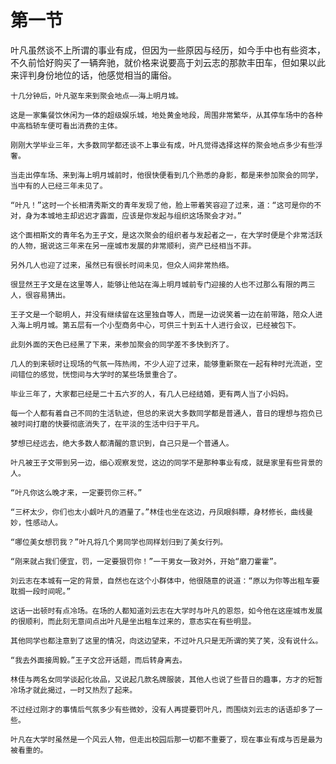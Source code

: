 # 第一节

叶凡虽然谈不上所谓的事业有成，但因为一些原因与经历，如今手中也有些资本，不久前恰好购买了一辆奔驰，就价格来说要高于刘云志的那款丰田车，但如果以此来评判身份地位的话，他感觉相当的庸俗。

    十几分钟后，叶凡驱车来到聚会地点――海上明月城。

    这是一家集餐饮休闲为一体的超级娱乐城，地处黄金地段，周围非常繁华，从其停车场中的各种中高档轿车便可看出消费的主体。

    刚刚大学毕业三年，大多数同学都还谈不上事业有成，叶凡觉得选择这样的聚会地点多少有些浮奢。

    当走出停车场、来到海上明月城前时，他很快便看到几个熟悉的身影，都是来参加聚会的同学，当中有的人已经三年未见了。

    “叶凡！”这时一个长相清秀斯文的青年发现了他，脸上带着笑容迎了过来，道：“这可是你的不对，身为本城地主却迟迟才露面，应该是你发起与组织这场聚会才对。”

    这个面相斯文的青年名为王子文，是这次聚会的组织者与发起者之一，在大学时便是个非常活跃的人物，据说这三年来在另一座城市发展的非常顺利，资产已经相当不菲。

    另外几人也迎了过来，虽然已有很长时间未见，但众人间非常热络。

    很显然王子文是在这里等人，能够让他站在海上明月城前专门迎接的人也不过那么有限的两三人，很容易猜出。

    王子文是一个聪明人，并没有继续留在这里独自等人，而是一边说笑着一边在前带路，陪众人进入海上明月城。第五层有一个小型商务中心，可供三十到五十人进行会议，已经被包下。

    此刻外面的天色已经黑了下来，来参加聚会的同学差不多快到齐了。

    几人的到来顿时让现场的气氛一阵热闹，不少人迎了过来，能够重新聚在一起有种时光流逝，空间错位的感觉，恍惚间与大学时的某些场景重合了。

    毕业三年了，大家都已经是二十五六岁的人，有几人已经结婚，更有两人当了小妈妈。

    每一个人都有着自己不同的生活轨迹，但总的来说大多数同学都是普通人，昔日的理想与抱负已被时间打磨的快要彻底消失了，在平淡的生活中归于平凡。

    梦想已经远去，绝大多数人都清醒的意识到，自己只是一个普通人。

    叶凡被王子文带到另一边，细心观察发觉，这边的同学不是那种事业有成，就是家里有些背景的人。

    “叶凡你这么晚才来，一定要罚你三杯。”

    “三杯太少，你们也太小觑叶凡的酒量了。”林佳也坐在这边，丹凤眼斜瞟，身材修长，曲线曼妙，性感动人。

    “哪位美女想罚我？”叶凡将几个男同学也同样划归到了美女行列。

    “刚来就占我们便宜，罚，一定要狠罚你！”一干男女一致对外，开始“磨刀霍霍”。

    刘云志在本城有一定的背景，自然也在这个小群体中，他很随意的说道：“原以为你等出租车要耽搁一段时间呢。”

    这话一出顿时有点冷场。在场的人都知道刘云志在大学时与叶凡的恩怨，如今他在这座城市发展的很顺利，而此刻无意间点出叶凡是坐出租车过来的，意态实在有些明显。

    其他同学也都注意到了这里的情况，向这边望来，不过叶凡只是无所谓的笑了笑，没有说什么。

    “我去外面接周毅。”王子文岔开话题，而后转身离去。

    林佳与两名女同学谈起化妆品，又说起几款名牌服装，其他人也说了些昔日的趣事，方才的短暂冷场才就此揭过，一时又热烈了起来。

    不过经过刚才的事情后气氛多少有些微妙，没有人再提要罚叶凡，而围绕刘云志的话语却多了一些。

    叶凡在大学时虽然是一个风云人物，但走出校园后那一切都不重要了，现在事业有成与否是最为被看重的。